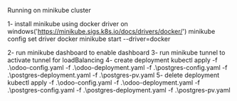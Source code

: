Running on minikube cluster

1- install minikube using docker driver on windows('https://minikube.sigs.k8s.io/docs/drivers/docker/')
minikube config set driver docker
minikube start --driver=docker

2- run minikube dashboard to enable dashboard
3- run minikube tunnel to activate tunnel for loadBalancing 
4- create deployment 
kubectl apply -f .\odoo-config.yaml -f .\odoo-deployment.yaml -f .\postgres-config.yaml -f .\postgres-deployment.yaml -f .\postgres-pv.yaml
5- delete deployment 
kubectl apply -f .\odoo-config.yaml -f .\odoo-deployment.yaml -f .\postgres-config.yaml -f .\postgres-deployment.yaml -f .\postgres-pv.yaml